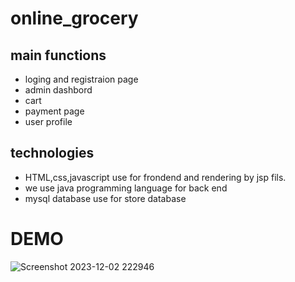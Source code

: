 # online_grocery

## main functions

- loging and registraion page
- admin dashbord
- cart
- payment page
- user profile

## technologies
- HTML,css,javascript use for frondend and rendering by jsp fils.
- we use java programming language for back end
- mysql database use for store database


# DEMO
![Screenshot 2023-12-02 222946](https://github.com/malisha001/online_grocery/assets/121741613/c6026205-1d5f-4c39-9537-494e84c0e1a6)

